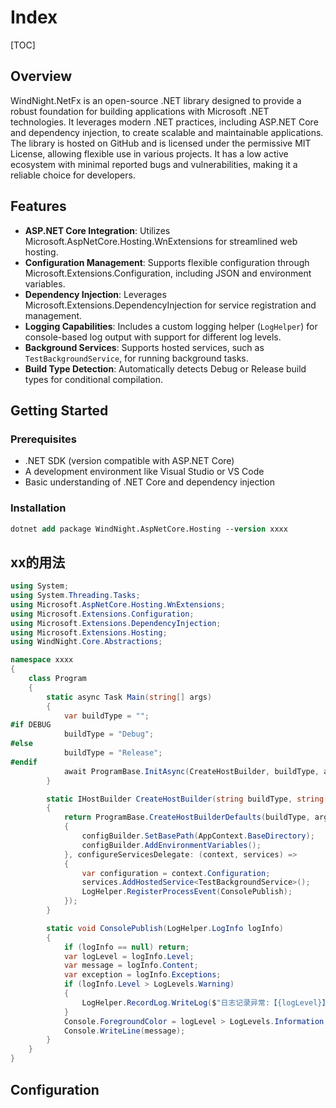 # Index

[TOC]
## Overview
WindNight.NetFx is an open-source .NET library designed to provide a robust foundation for building applications with Microsoft .NET technologies. It leverages modern .NET practices, including ASP.NET Core and dependency injection, to create scalable and maintainable applications. The library is hosted on GitHub and is licensed under the permissive MIT License, allowing flexible use in various projects. It has a low active ecosystem with minimal reported bugs and vulnerabilities, making it a reliable choice for developers.

## Features
- **ASP.NET Core Integration**: Utilizes Microsoft.AspNetCore.Hosting.WnExtensions for streamlined web hosting.
- **Configuration Management**: Supports flexible configuration through Microsoft.Extensions.Configuration, including JSON and environment variables.
- **Dependency Injection**: Leverages Microsoft.Extensions.DependencyInjection for service registration and management.
- **Logging Capabilities**: Includes a custom logging helper (`LogHelper`) for console-based log output with support for different log levels.
- **Background Services**: Supports hosted services, such as `TestBackgroundService`, for running background tasks.
- **Build Type Detection**: Automatically detects Debug or Release build types for conditional compilation.

## Getting Started

### Prerequisites

- .NET SDK (version compatible with ASP.NET Core)
- A development environment like Visual Studio or VS Code
- Basic understanding of .NET Core and dependency injection


### Installation

``` ps
dotnet add package WindNight.AspNetCore.Hosting --version xxxx
```

## xx的用法

```C#
using System;
using System.Threading.Tasks;
using Microsoft.AspNetCore.Hosting.WnExtensions;
using Microsoft.Extensions.Configuration;
using Microsoft.Extensions.DependencyInjection;
using Microsoft.Extensions.Hosting;
using WindNight.Core.Abstractions;

namespace xxxx
{
    class Program
    {
        static async Task Main(string[] args)
        {
            var buildType = "";
#if DEBUG
            buildType = "Debug";
#else
            buildType = "Release";
#endif
            await ProgramBase.InitAsync(CreateHostBuilder, buildType, args);
        }

        static IHostBuilder CreateHostBuilder(string buildType, string[] args)
        {
            return ProgramBase.CreateHostBuilderDefaults(buildType, args, configBuilder =>
            {
                configBuilder.SetBasePath(AppContext.BaseDirectory);
                configBuilder.AddEnvironmentVariables();
            }, configureServicesDelegate: (context, services) =>
            {
                var configuration = context.Configuration;
                services.AddHostedService<TestBackgroundService>();
                LogHelper.RegisterProcessEvent(ConsolePublish);
            });
        }

        static void ConsolePublish(LogHelper.LogInfo logInfo)
        {
            if (logInfo == null) return;
            var logLevel = logInfo.Level;
            var message = logInfo.Content;
            var exception = logInfo.Exceptions;
            if (logInfo.Level > LogLevels.Warning)
            {
                LogHelper.RecordLog.WriteLog($"日志记录异常:【{logLevel}】{message} Exception: {exception.ToJsonStr()}");
            }
            Console.ForegroundColor = logLevel > LogLevels.Information ? ConsoleColor.Red : ConsoleColor.Green;
            Console.WriteLine(message);
        }
    }
}
```

## Configuration

